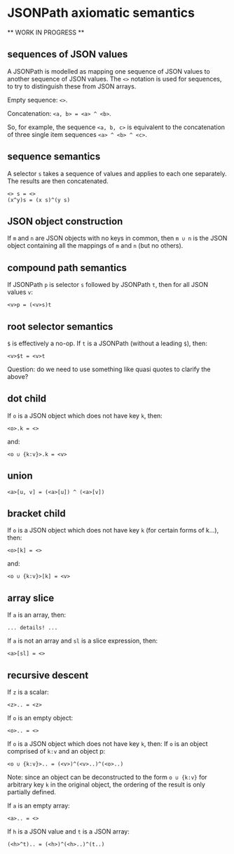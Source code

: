 # JSONPath axiomatic semantics

** WORK IN PROGRESS **

## sequences of JSON values

A JSONPath is modelled as mapping one sequence of JSON values to another sequence of JSON values.
The `<>` notation is used for sequences, to try to distinguish these from JSON arrays.

Empty sequence: `<>`.

Concatenation: `<a, b> = <a> ^ <b>`.

So, for example, the sequence `<a, b, c>` is equivalent to the concatenation of three single item
sequences `<a> ^ <b> ^ <c>`.

## sequence semantics
A selector `s` takes a sequence of values and applies to each one separately.
The results are then concatenated.

```
<> s = <>
(x^y)s = (x s)^(y s)
```

## JSON object construction

If `m` and `n` are JSON objects with no keys in common, then `m ∪ n` is the JSON object containing
all the mappings of `m` and `n` (but no others).

## compound path semantics

If JSONPath `p` is selector `s` followed by JSONPath `t`, then for all JSON values `v`:
```
<v>p = (<v>s)t
```

## root selector semantics
`$` is effectively a no-op. If `t` is a JSONPath (without a leading `$`), then:
```
<v>$t = <v>t
```
Question: do we need to use something like quasi quotes to clarify the above?

## dot child
If `o` is a JSON object which does not have key `k`, then:
```
<o>.k = <>
```
and:
```
<o ∪ {k:v}>.k = <v>
```

## union
```
<a>[u, v] = (<a>[u]) ^ (<a>[v])
```

## bracket child
If `o` is a JSON object which does not have key `k` (for certain forms of k...), then:
```
<o>[k] = <>
```
and:
```
<o ∪ {k:v}>[k] = <v>
```

## array slice
If `a` is an array, then:
```
... details! ...
```

If `a` is not an array and `sl` is a slice expression, then:
```
<a>[sl] = <>
```

## recursive descent
If `z` is a scalar:
```
<z>.. = <z>
```
If `o` is an empty object:
```
<o>.. = <>
```

If `o` is a JSON object which does not have key `k`, then:
If `o` is an object comprised of `k:v` and an object p:
```
<o ∪ {k:v}>.. = (<v>)^(<v>..)^(<o>..)
```
Note: since an object can be deconstructed to the form `o ∪ {k:v}` for arbitrary key `k` in
the original object, the ordering of the result is only partially defined.

If `a` is an empty array:
```
<a>.. = <>
```
If `h` is a JSON value and `t` is a JSON array:
```
(<h>^t).. = (<h>)^(<h>..)^(t..)
```